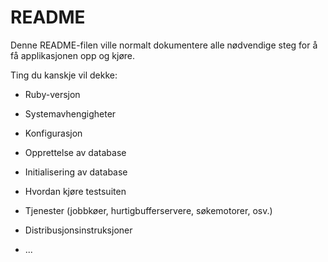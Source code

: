 # README

Denne README-filen ville normalt dokumentere alle nødvendige steg for å få
applikasjonen opp og kjøre.

Ting du kanskje vil dekke:

* Ruby-versjon

* Systemavhengigheter

* Konfigurasjon

* Opprettelse av database

* Initialisering av database

* Hvordan kjøre testsuiten

* Tjenester (jobbkøer, hurtigbufferservere, søkemotorer, osv.)

* Distribusjonsinstruksjoner

* ...
